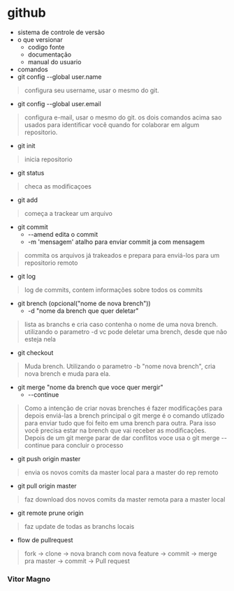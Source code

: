 # github

* sistema de controle de versão
* o que versionar
	* codigo fonte
	* documentação
	* manual do usuario
* comandos
* git config --global user.name
> configura seu username, usar o mesmo do git.
* git config --global user.email
> configura e-mail, usar o mesmo do git.
> os dois comandos acima sao usados para identificar você quando for colaborar em algum repositorio.
* git init
> inicia repositorio
* git status
> checa as modificaçoes
* git add
> começa a trackear um arquivo
* git commit
	* --amend edita o commit
	* -m 'mensagem' atalho para enviar commit ja com mensagem
> commita os arquivos já trakeados e prepara para enviá-los para um repositorio remoto
	
* git log
> log de commits, contem informações sobre todos os commits
* git brench (opcional("nome de nova brench"))
	* -d "nome da brench que quer deletar"
> lista as branchs e cria caso contenha o nome de uma nova brench. utilizando o parametro -d vc pode deletar uma brench, desde que não esteja nela
* git checkout
> Muda brench. Utilizando o parametro -b "nome nova brench", cria nova brench e muda para ela.

* git merge "nome da brench que voce quer mergir"
	* --continue
> Como a intenção de criar novas brenches é fazer modificações para depois enviá-las a brench principal o git merge é o comando utlizado para enviar tudo que foi feito em uma brench para outra. Para isso você precisa estar na brench que vai receber as modificações. Depois de um git merge parar de dar conflitos voce usa o git merge --continue para concluir o processo
	
* git push origin master
> envia os novos comits da master local para a master do rep remoto
* git pull origin master 
> faz download dos novos comits da master remota para a master local
* git remote prune origin
> faz update de todas as branchs locais
* flow de pullrequest
> fork -> clone -> nova branch com nova feature -> commit -> merge pra master -> commit -> Pull request

### Vitor Magno
<!-- modificações a partir daqui -->
<!-- adicione seu nome iniciando com ### assim como no exemplo acima -->

